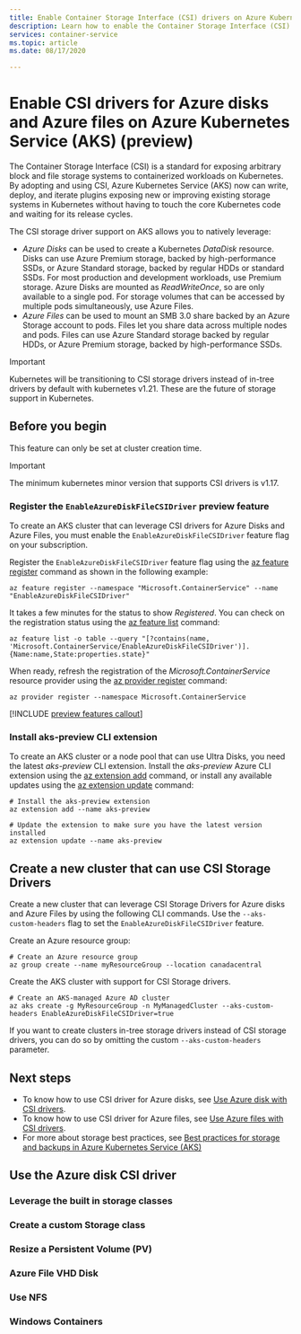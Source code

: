 ```yaml
---
title: Enable Container Storage Interface (CSI) drivers on Azure Kubernetes Service (AKS)
description: Learn how to enable the Container Storage Interface (CSI) drivers for Azure Disk and Azure Files in an Azure Kubernetes Service (AKS) cluster.
services: container-service
ms.topic: article
ms.date: 08/17/2020

---
```


# Enable CSI drivers for Azure disks and Azure files on Azure Kubernetes Service (AKS) (preview)

The Container Storage Interface (CSI) is a standard for exposing arbitrary block and file storage systems to containerized workloads on Kubernetes. By adopting and using CSI, Azure Kubernetes Service (AKS) now can write, deploy, and iterate plugins exposing new or improving existing storage systems in Kubernetes without having to touch the core Kubernetes code and waiting for its release cycles.

The CSI storage driver support on AKS allows you to natively leverage:
- *Azure Disks* can be used to create a Kubernetes *DataDisk* resource. Disks can use Azure Premium storage, backed by high-performance SSDs, or Azure Standard storage, backed by regular HDDs or standard SSDs. For most production and development workloads, use Premium storage. Azure Disks are mounted as *ReadWriteOnce*, so are only available to a single pod. For storage volumes that can be accessed by multiple pods simultaneously, use Azure Files.
- *Azure Files* can be used to mount an SMB 3.0 share backed by an Azure Storage account to pods. Files let you share data across multiple nodes and pods. Files can use Azure Standard storage backed by regular HDDs, or Azure Premium storage, backed by high-performance SSDs.

> [!IMPORTANT]
> Kubernetes will be transitioning to CSI storage drivers instead of in-tree drivers by default with kubernetes v1.21. These are the future of storage support in Kubernetes.


## Before you begin

This feature can only be set at cluster creation time.

> [!IMPORTANT]
> The minimum kubernetes minor version that supports CSI drivers is v1.17.

### Register the `EnableAzureDiskFileCSIDriver` preview feature

To create an AKS cluster that can leverage CSI drivers for Azure Disks and Azure Files, you must enable the `EnableAzureDiskFileCSIDriver` feature flag on your subscription.

Register the `EnableAzureDiskFileCSIDriver` feature flag using the [az feature register][az-feature-register] command as shown in the following example:

```azurecli-interactive
az feature register --namespace "Microsoft.ContainerService" --name "EnableAzureDiskFileCSIDriver"
```

It takes a few minutes for the status to show *Registered*. You can check on the registration status using the [az feature list][az-feature-list] command:

```azurecli-interactive
az feature list -o table --query "[?contains(name, 'Microsoft.ContainerService/EnableAzureDiskFileCSIDriver')].{Name:name,State:properties.state}"
```

When ready, refresh the registration of the *Microsoft.ContainerService* resource provider using the [az provider register][az-provider-register] command:

```azurecli-interactive
az provider register --namespace Microsoft.ContainerService
```

[!INCLUDE [preview features callout](./includes/preview/preview-callout.md)]

### Install aks-preview CLI extension

To create an AKS cluster or a node pool that can use Ultra Disks, you need the latest *aks-preview* CLI extension. Install the *aks-preview* Azure CLI extension using the [az extension add][az-extension-add] command, or install any available updates using the [az extension update][az-extension-update] command:

```azurecli-interactive
# Install the aks-preview extension
az extension add --name aks-preview

# Update the extension to make sure you have the latest version installed
az extension update --name aks-preview
``` 


## Create a new cluster that can use CSI Storage Drivers

Create a new cluster that can leverage CSI Storage Drivers for Azure disks and Azure Files by using the following CLI commands. Use the `--aks-custom-headers` flag to set the `EnableAzureDiskFileCSIDriver` feature.

Create an Azure resource group:

```azurecli-interactive
# Create an Azure resource group
az group create --name myResourceGroup --location canadacentral
```

Create the AKS cluster with support for CSI Storage drivers.

```azurecli-interactive
# Create an AKS-managed Azure AD cluster
az aks create -g MyResourceGroup -n MyManagedCluster --aks-custom-headers EnableAzureDiskFileCSIDriver=true
```

If you want to create clusters in-tree storage drivers instead of CSI storage drivers, you can do so by omitting the custom `--aks-custom-headers` parameter.


## Next steps

- To know how to use CSI driver for Azure disks, see [Use Azure disk with CSI drivers](azure-disk-csi.md).
- To know how to use CSI driver for Azure files, see [Use Azure files with CSI drivers](azure-files-csi.md).
- For more about storage best practices, see [Best practices for storage and backups in Azure Kubernetes Service (AKS)][operator-best-practices-storage]

<!-- LINKS - external -->
[access-modes]: https://kubernetes.io/docs/concepts/storage/persistent-volumes/#access-modes
[kubectl-apply]: https://kubernetes.io/docs/reference/generated/kubectl/kubectl-commands#apply
[kubectl-get]: https://kubernetes.io/docs/reference/generated/kubectl/kubectl-commands#get
[kubernetes-storage-classes]: https://kubernetes.io/docs/concepts/storage/storage-classes/
[kubernetes-volumes]: https://kubernetes.io/docs/concepts/storage/persistent-volumes/
[managed-disk-pricing-performance]: https://azure.microsoft.com/pricing/details/managed-disks/

<!-- LINKS - internal -->
[azure-disk-volume]: azure-disk-volume.md
[azure-files-pvc]: azure-files-dynamic-pv.md
[premium-storage]: ../virtual-machines/windows/disks-types.md
[az-disk-list]: /cli/azure/disk#az-disk-list
[az-snapshot-create]: /cli/azure/snapshot#az-snapshot-create
[az-disk-create]: /cli/azure/disk#az-disk-create
[az-disk-show]: /cli/azure/disk#az-disk-show
[aks-quickstart-cli]: kubernetes-walkthrough.md
[aks-quickstart-portal]: kubernetes-walkthrough-portal.md
[install-azure-cli]: /cli/azure/install-azure-cli
[operator-best-practices-storage]: operator-best-practices-storage.md
[concepts-storage]: concepts-storage.md
[storage-class-concepts]: concepts-storage.md#storage-classes
[az-extension-add]: /cli/azure/extension?view=azure-cli-latest#az-extension-add
[az-extension-update]: /cli/azure/extension?view=azure-cli-latest#az-extension-update
[az-feature-register]: /cli/azure/feature?view=azure-cli-latest#az-feature-register
[az-feature-list]: /cli/azure/feature?view=azure-cli-latest#az-feature-list
[az-provider-register]: /cli/azure/provider?view=azure-cli-latest#az-provider-register





## Use the Azure disk CSI driver

### Leverage the built in storage classes

### Create a custom Storage class

### Resize a Persistent Volume (PV)

### Azure File VHD Disk

### Use NFS


### Windows Containers